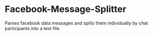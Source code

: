 # Facebook-Message-Splitter

Parses facebook data messages and splits them individually by chat participants into a text file.
